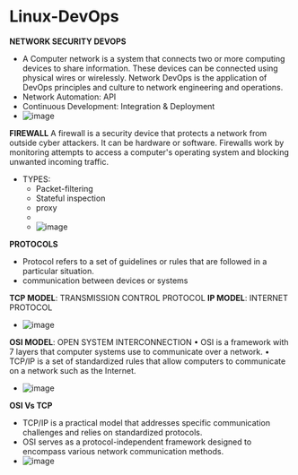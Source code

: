 # Linux-DevOps

**NETWORK SECURITY DEVOPS**
- A Computer network is a system that connects two or more computing devices to share information. These devices can be connected using physical wires or wirelessly.
Network DevOps is the application of DevOps principles and culture to network engineering and operations.
- Network Automation: API
- Continuous Development: Integration & Deployment
-  ![image](https://github.com/SalmanrasheedMohammed/Linux-DevOps/assets/101308889/233571b1-c4aa-4777-ba8e-970a169dc443)


**FIREWALL**
A firewall is a security device that protects a network from outside cyber attackers. It can be hardware or software. Firewalls work by monitoring attempts to access a computer's operating system and blocking unwanted incoming traffic. 
- TYPES:
  - Packet-filtering
  - Stateful inspection
  - proxy
  -
  -  ![image](https://github.com/SalmanrasheedMohammed/Linux-DevOps/assets/101308889/04de1c28-ac31-4665-b277-49288f5ed5bb) 

**PROTOCOLS**
-	Protocol refers to a set of guidelines or rules that are followed in a particular situation.
-	communication between devices or systems

**TCP MODEL**: TRANSMISSION CONTROL PROTOCOL
**IP MODEL**: INTERNET PROTOCOL
- ![image](https://github.com/SalmanrasheedMohammed/Linux-DevOps/assets/101308889/61e265ec-2b96-43d9-84b8-f216a573cfc7)

**OSI MODEL**: OPEN SYSTEM INTERCONNECTION 
•	OSI is a framework with 7 layers that computer systems use to communicate over a network.
•	TCP/IP is a set of standardized rules that allow computers to communicate on a network such as the Internet.

- ![image](https://github.com/SalmanrasheedMohammed/Linux-DevOps/assets/101308889/94f607a4-64d2-4ff1-8f7e-2024318c8db4)

**OSI Vs TCP**
- TCP/IP is a practical model that addresses specific communication challenges and relies on standardized protocols.
- OSI serves as a protocol-independent framework designed to encompass various network communication methods.
- ![image](https://github.com/SalmanrasheedMohammed/Linux-DevOps/assets/101308889/149885b7-c436-4c30-840a-42679d361601)
